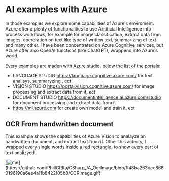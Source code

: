 # AI examples with Azure

In those examples we explore some capabilities of Azure's enviroment. \
Azure offer a plenty of functionalities to use  Aritificial Intelligence into process workflows, for example for image classification, extract data from images, opereration on text like type of written text, summarizing of text and many other.
I have been concentrated on Azure Cognitive services, but Azure offer also OpenAI functions (like ChatGPT), wrappend into Azure's world.

Every examples are maden with Azure studio, below the list of the portals:
- LANGUAGE STUDIO https://language.cognitive.azure.com/ for text analisys, summaryzing , ect
- VISION STUDIO https://portal.vision.cognitive.azure.com/ for image processing and extract data from it, ect
- DOCUMENT STUDIO https://documentintelligence.ai.azure.com/studio for document processing and extract data from it
- https://ml.azure.com for create own model and train it, ect

## OCR From handwritten document
This example shows the capabilities of Azure Vision to analayze an handwritten document, and extract text from it. Other this activity, I wrapped every single words inside a red rectangle, to show every part of text analizyed.



[![me](([https://github.com/PhillCRIta/CSharp_IA_OcrImage/blob/main/OCRImage.gif](https://github.com/PhillCRIta/CSharp_IA_OcrImage/blob/ff48ba263dce8660196190a6ee4a11b8422f05b8/OCRImage.gif)))](https://github.com/PhillCRIta/CSharp_IA_OcrImage/blob/ff48ba263dce8660196190a6ee4a11b8422f05b8/OCRImage.gif)
